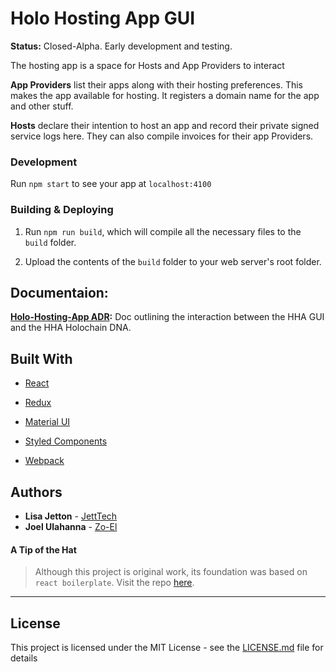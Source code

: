 # Holo Hosting App GUI
**Status:** Closed-Alpha. Early development and testing.

The hosting app is a space for Hosts and App Providers to interact

**App Providers** list their apps along with their hosting preferences. This makes the app available for hosting. It registers a domain name for the app and other stuff.

**Hosts** declare their intention to host an app and record their private signed service logs here. They can also compile invoices for their app Providers.

### Development
Run `npm start` to see your app at `localhost:4100`

### Building & Deploying
1.  Run `npm run build`, which will compile all the necessary files to the
    `build` folder.

2.  Upload the contents of the `build` folder to your web server's root folder.

## Documentaion:
**[Holo-Hosting-App ADR]():** Doc outlining the interaction between the HHA GUI and the HHA Holochain DNA.

## Built With
* [React](https://reactjs.org/)
* [Redux](https://redux.js.org/)

* [Material UI](https://material-ui.com/)
* [Styled Components](https://www.styled-components.com/)

* [Webpack](https://webpack.js.org/)

<!-- * [Typescript](https://www.typescriptlang.org/) -->


## Authors
* **Lisa Jetton** - [JettTech](https://github.com/JettTech)
* **Joel Ulahanna** - [Zo-El](https://github.com/zo-el)


#### A Tip of the Hat
>Although this project is original work, its foundation was based on `react boilerplate`.
> Visit the repo [here](https://github.com/react-boilerplate/react-boilerplate).

---
## License
This project is licensed under the MIT License - see the [LICENSE.md](LICENSE.md) file for details
